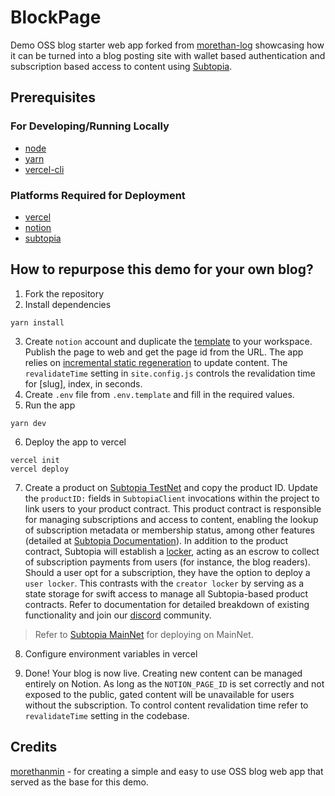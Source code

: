# BlockPage

Demo OSS blog starter web app forked from [morethan-log](https://github.com/morethanmin/morethan-log) showcasing how it can be turned into a blog posting site with wallet based authentication and subscription based access to content using [Subtopia](https://subtopia.io).

## Prerequisites

### For Developing/Running Locally

- [node](https://nodejs.org/)
- [yarn](https://yarnpkg.com/)
- [vercel-cli](https://vercel.com/docs/cli)

### Platforms Required for Deployment

- [vercel](https://vercel.com/)
- [notion](https://www.notion.so/)
- [subtopia](https://subtopia.io)

## How to repurpose this demo for your own blog?

1. Fork the repository
2. Install dependencies

```
yarn install
```

3. Create `notion` account and duplicate the [template](https://www.notion.so/Morethan-Log-Template-64051ddca8c84c508a7e4799e4449592) to your workspace. Publish the page to web and get the page id from the URL. The app relies on [incremental static regeneration](https://nextjs.org/docs/basic-features/data-fetching#incremental-static-regeneration) to update content. The `revalidateTime` setting in `site.config.js` controls the revalidation time for [slug], index, in seconds.
4. Create `.env` file from `.env.template` and fill in the required values.
5. Run the app

```
yarn dev
```

6. Deploy the app to vercel

```
vercel init
vercel deploy
```

7. Create a product on [Subtopia TestNet](https://testnet.subtopia.io) and copy the product ID. Update the `productID:` fields in `SubtopiaClient` invocations within the project to link users to your product contract. This product contract is responsible for managing subscriptions and access to content, enabling the lookup of subscription metadata or membership status, among other features (detailed at [Subtopia Documentation](https://docs.subtopia.io)). In addition to the product contract, Subtopia will establish a [locker](https://docs.subtopia.io/how-it-works), acting as an escrow to collect of subscription payments from users (for instance, the blog readers). Should a user opt for a subscription, they have the option to deploy a `user locker`. This contrasts with the `creator locker` by serving as a state storage for swift access to manage all Subtopia-based product contracts. Refer to documentation for detailed breakdown of existing functionality and join our [discord](https://discord.com/invite/gzXtwTVj9a) community.

> Refer to [Subtopia MainNet](https://subtopia.io) for deploying on MainNet.

8. Configure environment variables in vercel

9. Done! Your blog is now live. Creating new content can be managed entirely on Notion. As long as the `NOTION_PAGE_ID` is set correctly and not exposed to the public, gated content will be unavailable for users without the subscription. To control content revalidation time refer to `revalidateTime` setting in the codebase.

## Credits

[morethanmin](https://github.com/morethanmin) - for creating a simple and easy to use OSS blog web app that served as the base for this demo.
